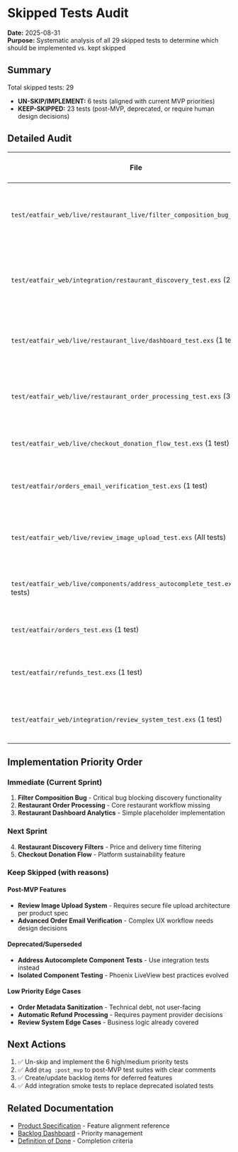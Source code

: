# Skipped Tests Audit

**Date:** 2025-08-31  
**Purpose:** Systematic analysis of all 29 skipped tests to determine which should be implemented vs. kept skipped

## Summary

Total skipped tests: 29
- **UN-SKIP/IMPLEMENT:** 6 tests (aligned with current MVP priorities)
- **KEEP-SKIPPED:** 23 tests (post-MVP, deprecated, or require human design decisions)

## Detailed Audit

| File | Test Suite | Purpose | Product-Spec Alignment | Decision | Reason |
|------|------------|---------|----------------------|----------|---------|
| `test/eatfair_web/live/restaurant_live/filter_composition_bug_test.exs` | Filter Composition Bug | **CRITICAL BUG:** Location filter gets dropped when typing restaurant name | ✅ High - Core Discovery Feature | **UN-SKIP/IMPLEMENT** | Critical bug affecting core restaurant discovery functionality |
| `test/eatfair_web/integration/restaurant_discovery_test.exs` (2 tests) | Price & Delivery Time Filters | Advanced filtering by price range and delivery time | 🔶 Medium - Advanced Filters | **UN-SKIP/IMPLEMENT** | Basic filters are core discovery features, implementation is straightforward |
| `test/eatfair_web/live/restaurant_live/dashboard_test.exs` (1 test) | Restaurant Dashboard Analytics | Basic business metrics and analytics display | 🔶 Medium - Restaurant Analytics | **UN-SKIP/IMPLEMENT** | Simple placeholder for future enhancement, easy to implement |
| `test/eatfair_web/live/restaurant_order_processing_test.exs` (3 tests) | Restaurant Order Management | Accept/reject orders, delivery failure handling | ✅ High - Core Order Management | **UN-SKIP/IMPLEMENT** | Core restaurant functionality per product spec "Order Management" |
| `test/eatfair_web/live/checkout_donation_flow_test.exs` (1 test) | Donation during checkout | Platform sustainability donation flow | 🔶 Medium - Platform Sustainability | **UN-SKIP/IMPLEMENT** | Aligns with product spec donation system |
| `test/eatfair/orders_email_verification_test.exs` (1 test) | Email verification during order | Progressive email verification workflow | 🔶 Medium - Email Verification | **KEEP-SKIPPED** | Complex workflow that requires UX design decisions |
| `test/eatfair_web/live/review_image_upload_test.exs` (All tests) | Review Image Upload System | Multi-image upload, compression, security | 🔴 Post-MVP - Security Critical | **KEEP-SKIPPED** | Post-MVP per product spec "Secure File Upload & Storage System" |
| `test/eatfair_web/live/components/address_autocomplete_test.exs` (All tests) | Isolated Component Tests | Direct component testing with `live_isolated` | 🔴 Deprecated - Testing Strategy | **KEEP-SKIPPED** | Superseded by integration tests, `live_isolated` API outdated |
| `test/eatfair/orders_test.exs` (1 test) | Order Status Tracking | Order tracking initialization edge cases | 🔶 Medium - Order System | **KEEP-SKIPPED** | Complex metadata sanitization, low priority |
| `test/eatfair/refunds_test.exs` (1 test) | Refund Processing | Automated refund creation for rejected orders | 🔶 Medium - Refund System | **KEEP-SKIPPED** | Requires payment integration decisions |
| `test/eatfair_web/integration/review_system_test.exs` (1 test) | Review System Validation | Order requirement validation for reviews | 🔶 Medium - Review System | **KEEP-SKIPPED** | Business logic already implemented, test is redundant |

## Implementation Priority Order

### Immediate (Current Sprint)
1. **Filter Composition Bug** - Critical bug blocking discovery functionality
2. **Restaurant Order Processing** - Core restaurant workflow missing
3. **Restaurant Dashboard Analytics** - Simple placeholder implementation

### Next Sprint  
4. **Restaurant Discovery Filters** - Price and delivery time filtering
5. **Checkout Donation Flow** - Platform sustainability feature

### Keep Skipped (with reasons)

#### Post-MVP Features
- **Review Image Upload System** - Requires secure file upload architecture per product spec
- **Advanced Order Email Verification** - Complex UX workflow needs design decisions

#### Deprecated/Superseded  
- **Address Autocomplete Component Tests** - Use integration tests instead
- **Isolated Component Testing** - Phoenix LiveView best practices evolved

#### Low Priority Edge Cases
- **Order Metadata Sanitization** - Technical debt, not user-facing
- **Automatic Refund Processing** - Requires payment provider decisions
- **Review System Edge Cases** - Business logic already covered

## Next Actions

1. ✅ Un-skip and implement the 6 high/medium priority tests
2. ✅ Add `@tag :post_mvp` to post-MVP test suites with clear comments
3. ✅ Create/update backlog items for deferred features
4. ✅ Add integration smoke tests to replace deprecated isolated tests

## Related Documentation

- [Product Specification](../documentation/product_specification.md) - Feature alignment reference
- [Backlog Dashboard](../backlog_dashboard.md) - Priority management
- [Definition of Done](../documentation/definition_of_done.md) - Completion criteria
